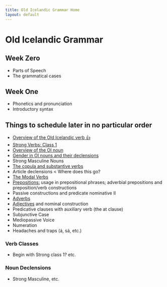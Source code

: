 ```yaml
---
title: Old Icelandic Grammar Home
layout: default
---
```


# Old Icelandic Grammar

## Week Zero

* Parts of Speech
* The grammatical cases

## Week One

<!--* A quick review of Aleric's sheet or concise reference grammar-->
* Phonetics and pronunciation
* Introductory syntax

## Things to schedule later in no particular order

* [Overview of the Old Icelandic verb :thumbsup: ](https://rcblack.net/grammar/lesson09)
* [Strong Verbs: Class 1](https://rcblack.net/grammar/lesson09.5)
* [Overview of the OI noun](https://rcblack.net/grammar/lesson10)
* [Gender in OI nouns and their declensions](https://rcblack.net/grammar/lesson11)
* Strong Masculine Nouns
* [The copula and substantive verbs](https://rcblack.net/grammar/lesson12)
* Article declensions < Where does this go?
* [The Modal Verbs](https://rcblack.net/grammar/lesson14)
* [Prepositions:](https://rcblack.net/grammar/lesson15) usage in prepositional phrases; adverbial prepositions and preposition/verb constructions
* Passive constructions and predicate nominative II
* [Adverbs](https://rcblack.net/grammar/lesson16)
* [Adjectives](https://rcblack.net/grammar/lesson17) and nominal construction
* Predicative clauses with auxiliary verb (the at clause)
* Subjunctive Case
* Mediopassive Voice
* Numeration
* Headaches and traps (á, sá, etc.)

### Verb Classes

* Begin with Strong class 1? etc.

### Noun Declensions

* Strong Masculine, etc.



